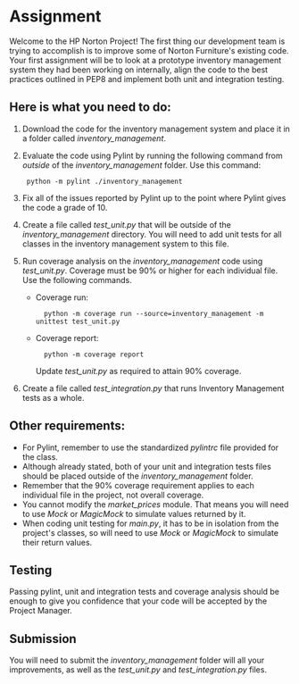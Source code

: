 # Assignment

Welcome to the HP Norton Project! The first thing our development team is trying to accomplish is to improve some of Norton Furniture's existing code. Your first assignment will
be to look at a prototype inventory management system they had been working on internally, align the code to the best practices outlined in PEP8 and implement both unit and integration testing.

Here is what you need to do:
----------------------------

1. Download the code for the inventory management system and place it in a folder called *inventory_management*.
2. Evaluate the code using Pylint by running the following command from *outside* of the *inventory_management* folder. Use this command:

        python -m pylint ./inventory_management

3. Fix all of the issues reported by Pylint up to the point where Pylint gives the code a grade of 10.
4. Create a file called *test_unit.py* that will be outside of the *inventory_management* directory. You will need to add unit tests for all classes in the inventory management system to this file.
5. Run coverage analysis on the *inventory_management* code using *test_unit.py*. Coverage must be 90% or higher for each individual file. Use the following commands.
    - Coverage run:

            python -m coverage run --source=inventory_management -m unittest test_unit.py

    - Coverage report:

            python -m coverage report

        Update *test_unit.py* as required to attain 90% coverage.

6. Create a file called *test_integration.py* that runs Inventory Management tests as a whole.

Other requirements:
-------------------
- For Pylint, remember to use the standardized *pylintrc* file provided for the class.
- Although already stated, both of your unit and integration tests files should be placed outside of the *inventory_management* folder.
- Remember that the 90% coverage requirement applies to each individual file in the project, not overall coverage.
- You cannot modify the *market_prices* module. That means you will need to use *Mock* or *MagicMock* to simulate values returned by it.
- When coding unit testing for *main.py*, it has to be in isolation from the project's classes, so will need to use *Mock* or *MagicMock* to simulate their return values.

Testing
-------

Passing pylint, unit and integration tests and coverage analysis should be enough to give you confidence that your code will be accepted by the Project Manager.

Submission
----------
You will need to submit the *inventory_management* folder will all your improvements, as well as the *test_unit.py* and *test_integration.py* files.
